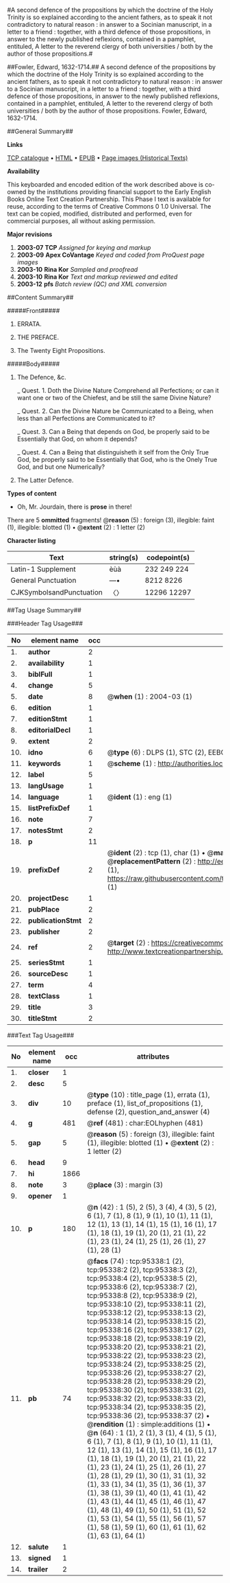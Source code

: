 #A second defence of the propositions by which the doctrine of the Holy Trinity is so explained according to the ancient fathers, as to speak it not contradictory to natural reason : in answer to a Socinian manuscript, in a letter to a friend : together, with a third defence of those propositions, in answer to the newly published reflexions, contained in a pamphlet, entituled, A letter to the reverend clergy of both universities / both by the author of those propositions.#

##Fowler, Edward, 1632-1714.##
A second defence of the propositions by which the doctrine of the Holy Trinity is so explained according to the ancient fathers, as to speak it not contradictory to natural reason : in answer to a Socinian manuscript, in a letter to a friend : together, with a third defence of those propositions, in answer to the newly published reflexions, contained in a pamphlet, entituled, A letter to the reverend clergy of both universities / both by the author of those propositions.
Fowler, Edward, 1632-1714.

##General Summary##

**Links**

[TCP catalogue](http://www.ota.ox.ac.uk/tcp/)  • 
[HTML](http://tei.it.ox.ac.uk/tcp/Texts-HTML/free/A40/A40088.html)  • 
[EPUB](http://tei.it.ox.ac.uk/tcp/Texts-EPUB/free/A40/A40088.epub) • 
[Page images (Historical Texts)](https://data.historicaltexts.jisc.ac.uk/view?pubId=eebo-12911817e&pageId=eebo-12911817e-95338-1)

**Availability**

This keyboarded and encoded edition of the
	       work described above is co-owned by the institutions
	       providing financial support to the Early English Books
	       Online Text Creation Partnership. This Phase I text is
	       available for reuse, according to the terms of Creative
	       Commons 0 1.0 Universal. The text can be copied,
	       modified, distributed and performed, even for
	       commercial purposes, all without asking permission.

**Major revisions**

1. __2003-07__ __TCP__ *Assigned for keying and markup*
1. __2003-09__ __Apex CoVantage__ *Keyed and coded from ProQuest page images*
1. __2003-10__ __Rina Kor__ *Sampled and proofread*
1. __2003-10__ __Rina Kor__ *Text and markup reviewed and edited*
1. __2003-12__ __pfs__ *Batch review (QC) and XML conversion*

##Content Summary##

#####Front#####

1. ERRATA.

1. THE PREFACE.

1. The Twenty Eight Propositions.

#####Body#####

1. The Defence, &c.

    _ Quest. 1. Doth the Divine Nature Comprehend all Perfections; or can it want one or two of the Chiefest, and be still the same Divine Nature?

    _ Quest. 2. Can the Divine Nature be Communicated to a Being, when less than all Perfections are Communicated to it?

    _ Quest. 3. Can a Being that depends on God, be properly said to be Essentially that God, on whom it depends?

    _ Quest. 4. Can a Being that distinguisheth it self from the Only True God, be properly said to be Essentially that God, who is the Onely True God, and but one Numerically?

1. The Latter Defence.

**Types of content**

  * Oh, Mr. Jourdain, there is **prose** in there!

There are 5 **ommitted** fragments! 
 @__reason__ (5) : foreign (3), illegible: faint (1), illegible: blotted (1)  •  @__extent__ (2) : 1 letter (2)

**Character listing**


|Text|string(s)|codepoint(s)|
|---|---|---|
|Latin-1 Supplement|èùà|232 249 224|
|General Punctuation|—•|8212 8226|
|CJKSymbolsandPunctuation|〈〉|12296 12297|

##Tag Usage Summary##

###Header Tag Usage###

|No|element name|occ|attributes|
|---|---|---|---|
|1.|__author__|2||
|2.|__availability__|1||
|3.|__biblFull__|1||
|4.|__change__|5||
|5.|__date__|8| @__when__ (1) : 2004-03 (1)|
|6.|__edition__|1||
|7.|__editionStmt__|1||
|8.|__editorialDecl__|1||
|9.|__extent__|2||
|10.|__idno__|6| @__type__ (6) : DLPS (1), STC (2), EEBO-CITATION (1), OCLC (1), VID (1)|
|11.|__keywords__|1| @__scheme__ (1) : http://authorities.loc.gov/ (1)|
|12.|__label__|5||
|13.|__langUsage__|1||
|14.|__language__|1| @__ident__ (1) : eng (1)|
|15.|__listPrefixDef__|1||
|16.|__note__|7||
|17.|__notesStmt__|2||
|18.|__p__|11||
|19.|__prefixDef__|2| @__ident__ (2) : tcp (1), char (1)  •  @__matchPattern__ (2) : ([0-9\-]+):([0-9IVX]+) (1), (.+) (1)  •  @__replacementPattern__ (2) : http://eebo.chadwyck.com/downloadtiff?vid=$1&page=$2 (1), https://raw.githubusercontent.com/textcreationpartnership/Texts/master/tcpchars.xml#$1 (1)|
|20.|__projectDesc__|1||
|21.|__pubPlace__|2||
|22.|__publicationStmt__|2||
|23.|__publisher__|2||
|24.|__ref__|2| @__target__ (2) : https://creativecommons.org/publicdomain/zero/1.0/ (1), http://www.textcreationpartnership.org/docs/. (1)|
|25.|__seriesStmt__|1||
|26.|__sourceDesc__|1||
|27.|__term__|4||
|28.|__textClass__|1||
|29.|__title__|3||
|30.|__titleStmt__|2||


###Text Tag Usage###

|No|element name|occ|attributes|
|---|---|---|---|
|1.|__closer__|1||
|2.|__desc__|5||
|3.|__div__|10| @__type__ (10) : title_page (1), errata (1), preface (1), list_of_propositions (1), defense (2), question_and_answer (4)|
|4.|__g__|481| @__ref__ (481) : char:EOLhyphen (481)|
|5.|__gap__|5| @__reason__ (5) : foreign (3), illegible: faint (1), illegible: blotted (1)  •  @__extent__ (2) : 1 letter (2)|
|6.|__head__|9||
|7.|__hi__|1866||
|8.|__note__|3| @__place__ (3) : margin (3)|
|9.|__opener__|1||
|10.|__p__|180| @__n__ (42) : 1 (5), 2 (5), 3 (4), 4 (3), 5 (2), 6 (1), 7 (1), 8 (1), 9 (1), 10 (1), 11 (1), 12 (1), 13 (1), 14 (1), 15 (1), 16 (1), 17 (1), 18 (1), 19 (1), 20 (1), 21 (1), 22 (1), 23 (1), 24 (1), 25 (1), 26 (1), 27 (1), 28 (1)|
|11.|__pb__|74| @__facs__ (74) : tcp:95338:1 (2), tcp:95338:2 (2), tcp:95338:3 (2), tcp:95338:4 (2), tcp:95338:5 (2), tcp:95338:6 (2), tcp:95338:7 (2), tcp:95338:8 (2), tcp:95338:9 (2), tcp:95338:10 (2), tcp:95338:11 (2), tcp:95338:12 (2), tcp:95338:13 (2), tcp:95338:14 (2), tcp:95338:15 (2), tcp:95338:16 (2), tcp:95338:17 (2), tcp:95338:18 (2), tcp:95338:19 (2), tcp:95338:20 (2), tcp:95338:21 (2), tcp:95338:22 (2), tcp:95338:23 (2), tcp:95338:24 (2), tcp:95338:25 (2), tcp:95338:26 (2), tcp:95338:27 (2), tcp:95338:28 (2), tcp:95338:29 (2), tcp:95338:30 (2), tcp:95338:31 (2), tcp:95338:32 (2), tcp:95338:33 (2), tcp:95338:34 (2), tcp:95338:35 (2), tcp:95338:36 (2), tcp:95338:37 (2)  •  @__rendition__ (1) : simple:additions (1)  •  @__n__ (64) : 1 (1), 2 (1), 3 (1), 4 (1), 5 (1), 6 (1), 7 (1), 8 (1), 9 (1), 10 (1), 11 (1), 12 (1), 13 (1), 14 (1), 15 (1), 16 (1), 17 (1), 18 (1), 19 (1), 20 (1), 21 (1), 22 (1), 23 (1), 24 (1), 25 (1), 26 (1), 27 (1), 28 (1), 29 (1), 30 (1), 31 (1), 32 (1), 33 (1), 34 (1), 35 (1), 36 (1), 37 (1), 38 (1), 39 (1), 40 (1), 41 (1), 42 (1), 43 (1), 44 (1), 45 (1), 46 (1), 47 (1), 48 (1), 49 (1), 50 (1), 51 (1), 52 (1), 53 (1), 54 (1), 55 (1), 56 (1), 57 (1), 58 (1), 59 (1), 60 (1), 61 (1), 62 (1), 63 (1), 64 (1)|
|12.|__salute__|1||
|13.|__signed__|1||
|14.|__trailer__|2||
